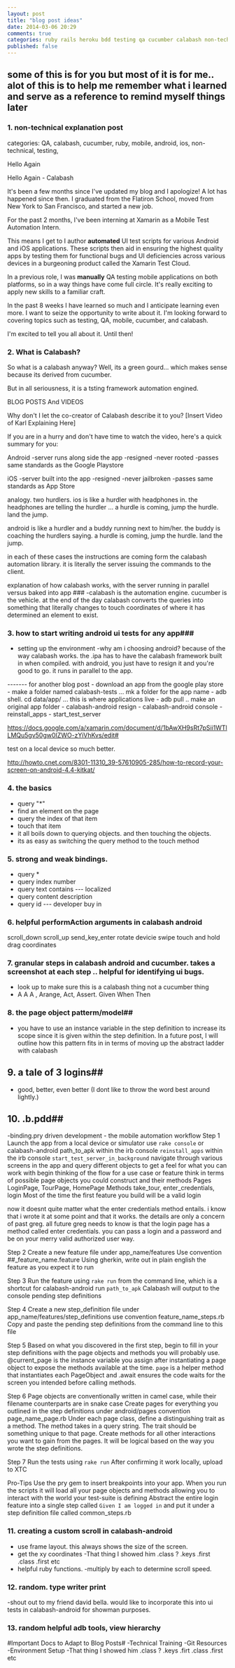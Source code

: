 ```yaml
---
layout: post
title: "blog post ideas"
date: 2014-03-06 20:29
comments: true
categories: ruby rails heroku bdd testing qa cucumber calabash non-technical
published: false
---
```


## some of this is for you but most of it is for me.. alot of this is to help me remember what i learned and serve as a reference to remind myself things later ##

### 1. non-technical explanation post ###

categories: QA, calabash, cucumber, ruby, mobile, android, ios, non-technical, testing,

Hello Again

Hello Again - Calabash

It's been a few months since I've updated my blog and I apologize! A lot has happened since then. I graduated from the Flatiron School, moved from New York to San Francisco, and started a new job.

For the past 2 months, I've been interning at Xamarin as a Mobile Test Automation Intern.

This means I get to I author **automated** UI test scripts for various Android and iOS applications. These scripts then aid in ensuring the highest quality apps by testing them for functional bugs and UI deficiencies across various devices in a burgeoning product called the Xamarin Test Cloud.

In a previous role, I was **manually** QA testing mobile applications on both platforms, so in a way things have come full circle. It's really exciting to apply new skills to a familiar craft.

In the past 8 weeks I have learned so much and I anticipate learning even more. I want to seize the opportunity to write about it. I'm looking forward to covering topics such as testing, QA, mobile, cucumber, and calabash.

I'm excited to tell you all about it. Until then!

### 2. What is Calabash?

So what is a calabash anyway? Well, its a green gourd... which makes sense because its derived from cucumber.

But in all seriousness, it is a tsting framework automation engined.

BLOG POSTS And VIDEOS

Why don't I let the co-creator of Calabash describe it to you? [Insert Video of Karl Explaining Here]

If you are in a hurry and don't have time to watch the video, here's a quick summary for you:

Android
-server runs along side the app
-resigned
-never rooted
-passes same standards as the Google Playstore

iOS
-server built into the app
-resigned
-never jailbroken
-passes same standards as App Store

analogy. two hurdlers. ios is like a hurdler with headphones in. the headphones are telling the hurdler ... a hurdle is coming, jump the hurdle. land the jump.

android is like a hurdler and a buddy running next to him/her. the buddy is coaching the hurdlers saying. a hurdle is coming, jump the hurdle. land the jump.

in each of these cases the instructions are coming form the calabash automation library. it is literally the server issuing the commands to the client.

explanation of how calabash works, with the server running in parallel versus baked into app ###
-calabash is the automation engine. cucumber is the vehicle. at the end of the day calabash converts the queries into something that literally changes to touch coordinates of where it has determined an element to exist.

### 3. how to start writing android ui tests for any app###
- setting up the environment
-why am i choosing android? because of the way calabash works. the .ipa has to have the calabash framework built in when compiled. with android, you just have to resign it and you're good to go. it runs in parallel to the app.

------- for another blog post
    - download an app from the google play store
    - make a folder named calabash-tests ... mk a folder for the app name
    - adb shell. cd data/app/ ... this is where applications live
    - adb pull .. make an original app folder
    - calabash-android resign
    - calabash-android console
    - reinstall_apps
    - start_test_server

https://docs.google.com/a/xamarin.com/document/d/1bAwXH9sRt7pSii1WTlLMQu5gv50gw0IZWO-zYiVhKvs/edit#

test on a local device so much better.

http://howto.cnet.com/8301-11310_39-57610905-285/how-to-record-your-screen-on-android-4.4-kitkat/

### 4. the basics
- query "*"
- find an element on the page
- query the index of that item
- touch that item
- it all boils down to querying objects. and then touching the objects.
- its as easy as switching the query method to the touch method

### 5. strong and weak bindings.
- query *
- query index number
- query text contains --- localized
- query content description
- query id --- developer buy in

### 6. helpful performAction arguments in calabash android ###
scroll_down
scroll_up
send_key_enter
rotate devicie
swipe
touch and hold
drag coordinates

### 7. granular steps in calabash android and cucumber. takes a screenshot at each step .. helpful for identifying ui bugs. ###
- look up to make sure this is a calabash thing not a cucumber thing
- A A A , Arange, Act, Assert. Given When Then



### 8. the page object patterm/model##
- you have to use an instance variable in the step definition to increase its scope since it is given within the step definition. In a future post, I will outline how this pattern fits in in terms of moving up the abstract ladder with calabash

## 9. a tale of 3 logins##
- good, better, even better (I dont like to throw the word best around lightly.)

## 10. .b.pdd##
-binding.pry driven development - the mobile automation workflow
Step 1
Launch the app from a local device or simulator
use `rake console` or calabash-android path_to_apk
within the irb console `reinstall_apps`
within the irb console `start_test_server_in_background`
navigate through various screens in the app and query different objects to get a feel for what you can work with
begin thinking of the flow for a use case or feature
think in terms of possible page objects you could construct and their methods
Pages
LoginPage, TourPage, HomePage
Methods
take_tour, enter_credentials, login
Most of the time the first feature you build will be a valid login

now it doesnt quite matter what the enter credentials method entails. i know that i wrote it at some point and that it works. the details are only a concern of past greg. all future greg needs to know is that the login page has a method called enter credentials. you can pass a login and a password and be on your merry valid authorized user way.

Step 2
Create a new feature file under app_name/features
Use convention ##_feature_name.feature
Using gherkin, write out in plain english the feature as you expect it to run

Step 3
Run the feature using `rake run` from the command line, which is a shortcut for
calabash-android run `path_to_apk`
Calabash will output to the console pending step definitions

Step 4
Create a new step_definition file under app_name/features/step_definitions
use convention feature_name_steps.rb
Copy and paste the pending step definitions from the command line to this file

Step 5
Based on what you discovered in the first step, begin to fill in your step definitions with the page objects and methods you will probably use.
@current_page is the instance variable you assign after instantiating a page object to expose the methods available at the time.
`page` is a helper method that instantiates each PageObject and .await ensures the code waits for the screen you intended before calling methods.

Step 6
Page objects are conventionally written in camel case, while their filename counterparts are in snake case
Create pages for everything you outlined in the step definitions under android/pages
convention page_name_page.rb
Under each page class, define a distinguishing trait as a method. The method takes in a query string. The trait should be something unique to that page.
Create methods for all other interactions you want to gain from the pages. It will be logical based on the way you wrote the step definitions.

Step 7
Run the tests using `rake run`
After confirming it work locally, upload to XTC

Pro-Tips
Use the pry gem to insert breakpoints into your app. When you run the scripts it will load all your page objects and methods allowing you to interact with the world your test-suite is defining
Abstract the entire login feature into a single step called `Given I am logged in` and put it under a step definition file called common_steps.rb


### 11. creating a custom scroll in calabash-android ###
- use frame layout. this always shows the size of the screen.
- get the xy coordinates
-That thing I showed him .class ? .keys .first .class .first etc
- helpful ruby functions.
-multiply by each to determine scroll speed.


### 12. random. type writer print ###
-shout out to my friend david bella. would like to incorporate this into ui tests in calabash-android for showman purposes.

### 13. random helpful adb tools, view hierarchy ###

#Important Docs to Adapt to Blog Posts#
-Technical Training
-Git Resources
-Environment Setup
-That thing I showed him .class ? .keys .firt .class .first etc